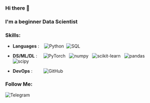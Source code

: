 ### Hi there 👋

### I'm a beginner Data Scientist

### Skills: 

- **Languages** :&nbsp;&nbsp;&nbsp;&nbsp;![Python](https://img.shields.io/badge/Python-000?&style=for-the-badge&logo=python&logoColor=#3776AB)&nbsp;&nbsp;![SQL](https://img.shields.io/badge/-SQL-000?&style=for-the-badge&logo=MySQL&logoColor=4479A1)

- **DS/ML/DL**&nbsp;:&nbsp;&nbsp;&nbsp;&nbsp;
![PyTorch](https://img.shields.io/badge/PyTorch-black?&style=for-the-badge&logo=PyTorch)&nbsp;&nbsp;
![numpy](https://img.shields.io/badge/-Numpy-013243?&style=for-the-badge&logo=NumPy)&nbsp;&nbsp; 
![scikit-learn](https://img.shields.io/badge/scikit%20learn-F7931E?style=for-the-badge&logo=scikit-learn&logoColor=white)&nbsp;&nbsp;
![pandas](https://img.shields.io/badge/-Pandas-333333?&style=for-the-badge&logo=pandas)&nbsp;&nbsp;
![scipy](https://img.shields.io/badge/-Scipy-blue?&style=for-the-badge&logo=Scipy&logoColor=white)

- **DevOps**&nbsp;:&nbsp;&nbsp;&nbsp;&nbsp;&nbsp;&nbsp;&nbsp;&nbsp;&nbsp;![GitHub](https://img.shields.io/badge/Git-grey?&style=for-the-badge&logo=git)

### Follow Me:
![Telegram](https://img.shields.io/badge/Telegram-2CA5E0?style=for-the-badge&logo=telegram&logoColor=white)

<!--
**fydenn/fydenn** is a ✨ _special_ ✨ repository because its `README.md` (this file) appears on your GitHub profile.

Here are some ideas to get you started:

- 🔭 I’m currently working on ...
- 🌱 I’m currently learning ...
- 👯 I’m looking to collaborate on ...
- 🤔 I’m looking for help with ...
- 💬 Ask me about ...
- 📫 How to reach me: ...
- 😄 Pronouns: ...
- ⚡ Fun fact: ...
-->

